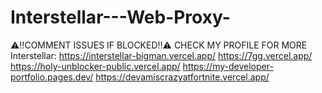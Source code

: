 # Interstellar---Web-Proxy-
⚠️‼️COMMENT ISSUES IF BLOCKED‼️⚠️ CHECK MY PROFILE FOR MORE Interstellar: https://interstellar-bigman.vercel.app/ https://7gg.vercel.app/ https://holy-unblocker-public.vercel.app/ https://my-developer-portfolio.pages.dev/ https://devamiscrazyatfortnite.vercel.app/ 
